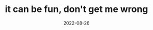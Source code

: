 ---
title: "it can be fun, don't get me wrong"
date: 2022-08-26
related: "them's just the criteria"
type: fragment
tags:
  - fragment
---